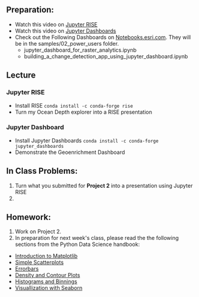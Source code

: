 ## Preparation:
- Watch this video on [Jupyter RISE](https://www.youtube.com/watch?v=Gx2TnIdt0hw)
- Watch this video on [Jupyter Dashboards](https://www.youtube.com/watch?v=8Jktm-Imt-I)
- Check out the Following Dashboards on [Notebooks.esri.com](http://notebooks.esri.com). They will be in the samples/02_power_users folder.
  - jupyter_dashboard_for_raster_analytics.ipynb
  - building_a_change_detection_app_using_jupyter_dashboard.ipynb

## Lecture
### Jupyter RISE
- Install RISE
```conda install -c conda-forge rise```
- Turn my Ocean Depth explorer into a RISE presentation

### Jupyter Dashboard
- Install Jupyter Dashboards
```conda install -c conda-forge jupyter_dashboards```
- Demonstrate the Geoenrichment Dashboard

## In Class Problems:
1. Turn what you submitted for **Project 2** into a presentation using Jupyter RISE
2. 



## Homework:
1. Work on Project 2.
2. In preparation for next week's class, please read the the following sections from the Python Data Science handbook:
- [Introduction to Matplotlib](https://github.com/jakevdp/PythonDataScienceHandbook/blob/master/notebooks/04.00-Introduction-To-Matplotlib.ipynb)
- [Simple Scatterplots](https://github.com/jakevdp/PythonDataScienceHandbook/blob/master/notebooks/04.02-Simple-Scatter-Plots.ipynb)
- [Errorbars](https://github.com/jakevdp/PythonDataScienceHandbook/blob/master/notebooks/04.03-Errorbars.ipynb)
- [Density and Contour Plots](https://github.com/jakevdp/PythonDataScienceHandbook/blob/master/notebooks/04.04-Density-and-Contour-Plots.ipynb)
- [Histograms and Binnings](https://github.com/jakevdp/PythonDataScienceHandbook/blob/master/notebooks/04.05-Histograms-and-Binnings.ipynb)
- [Visuallization with Seaborn](https://github.com/jakevdp/PythonDataScienceHandbook/blob/master/notebooks/04.14-Visualization-With-Seaborn.ipynb)

